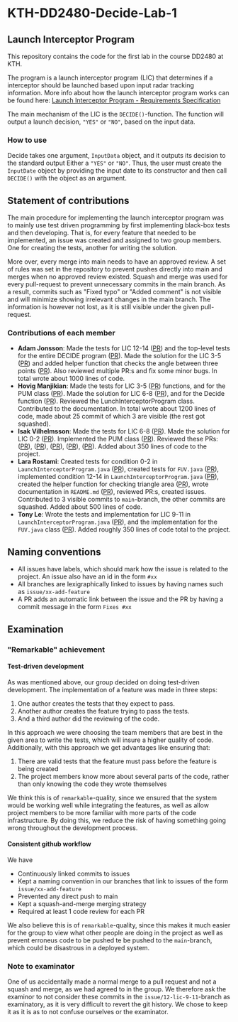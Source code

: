 # KTH-DD2480-Decide-Lab-1
## Launch Interceptor Program
This repository contains the code for the first lab in the course DD2480 at KTH. 

The program is a launch interceptor program (LIC) that determines if a interceptor should be launched based upon input radar tracking information. More info about how the launch interceptor program works can be found here: [Launch Interceptor Program - Requirements Specification](./Launch%20Interceptor%20Program%20-%20Requirements%20Specification.pdf)

The main mechanism of the LIC is the `DECIDE()`-function. The function will output a launch decision, `"YES"` or `"NO"`, based on the input data.

### How to use
Decide takes one argument, `InputData` object, and it outputs its decision to the standard output Either a `"YES"` or `"NO"`.
Thus, the user must create the `InputDate` object by providing the input date to its constructor and then call `DECIDE()` with the object as an argument.

## Statement of contributions
The main procedure for implementing the launch interceptor program was to mainly use test driven programming by first implementing black-box tests and then developing. That is, for every feature that needed to be implemented, an issue was created and assigned to two group members. One for creating the tests, another for writing the solution.

More over, every merge into main needs to have an approved review. A set of rules was set in the repository to prevent pushes directly into main and merges when no approved review existed. Squash and merge was used for every pull-request to prevent unnecessary commits in the main branch. As a result, commits such as "Fixed typo" or "Added comment" is not visible and will minimize showing irrelevant changes in the main branch. The information is however not lost, as it is still visible under the given pull-request.
### Contributions of each member
* **Adam Jonsson**: Made the tests for LIC 12-14 ([PR][PR-LIC-12-14]) and the top-level tests for the entire DECIDE program ([PR][PR-DECIDE]). Made the solution for the LIC 3-5 ([PR][PR-LIC-3-5]) and added helper function that checks the angle between three points ([PR][PR-Helper-Angle]). Also reviewed multiple PR:s and fix some minor bugs. In total wrote about 1000 lines of code.
* **Hovig Manjikian**: Made the tests for LIC 3-5 ([PR][PR-LIC-3-5]) functions, and for the PUM class ([PR][PR-PUM-class]). Made the solution for LIC 6-8 ([PR][PR-LIC-6-8]), and for the Decide function ([PR][PR-DECIDE]). Reviewed the LunchInterceptorProgram class. Contributed to the documentation. In total wrote about 1200 lines of code, made about 25 commit of which 3 are visible (the rest got squashed). 
* **Isak Vilhelmsson**: Made the tests for LIC 6-8 ([PR][PR-LIC-6-8]). Made the solution for LIC 0-2 ([PR][PR-LIC-0-2]). Implemented the PUM class ([PR][PR-PUM-class]). Reviewed these PRs: ([PR][PR-LIC-12-14]), ([PR][PR-Helper-Angle]), ([PR][PR-LIC-3-5]), ([PR][PR-Helper-Circle]), ([PR][PR-DECIDE]). Added about 350 lines of code to the project.
* **Lara Rostami**: Created tests for condition 0-2 in `LaunchInterceptorProgram.java` ([PR][PR-LIC-0-2]), created tests for `FUV.java` ([PR][PR-FUV-class]), implemented condition 12-14 in `LaunchInterceptorProgram.java` ([PR][PR-LIC-12-14]), created the helper function for checking triangle area ([PR][PR-Helper-Triangle]), wrote documentation in `README.md` ([PR][PR-Documentation]), reviewed PR:s, created issues. Contributed to 3 visible commits to `main`-branch, the other commits are squashed. Added about 500 lines of code.
* **Tony Le**: Wrote the tests and implementation for LIC 9-11 in `LaunchInterceptorProgram.java` ([PR][PR-LIC-9-11]), and the implementation for the `FUV.java` class ([PR][PR-FUV-class]). Added roughly 350 lines of code total to the project.

## Naming conventions
* All issues have labels, which should mark how the issue is related to the project. An issue also have an id in the form `#xx`
* All branches are lexigraphically linked to issues by having names such as `issue/xx-add-feature`
* A PR adds an automatic link between the issue and the PR by having a commit message in the form `Fixes #xx`

## Examination

### "Remarkable" achievement

#### Test-driven development
As was mentioned above, our group decided on doing test-driven development. The implementation of a feature was made in three steps:

1. One author creates the tests that they expect to pass.
2. Another author creates the feature trying to pass the tests.
3. And a third author did the reviewing of the code.

In this approach we were choosing the team members that are best in the given area to write the tests, which will insure a higher quality of code.
Additionally, with this approach we get advantages like ensuring that:

1. There are valid tests that the feature must pass before the feature is being created
2. The project members know more about several parts of the code, rather than only knowing the code they wrote themselves

We think this is of `remarkable`-quality, since we ensured that the system would be working well while integrating the features, as well as allow project members to be more familiar with more parts of the code infrastructure. By doing this, we reduce the risk of having something going wrong throughout the development process. 

#### Consistent github workflow
We have
* Continuously linked commits to issues
* Kept a naming convention in our branches that link to issues of the form `issue/xx-add-feature`
* Prevented any direct push to main
* Kept a squash-and-merge merging strategy
* Required at least 1 code review for each PR

We also believe this is of `remarkable`-quality, since this makes it much easier for the group to view what other people are doing in the project as well as prevent erroneus code to be pushed te be pushed to the `main`-branch, which could be disastrous in a deployed system.

### Note to examinator
One of us accidentally made a normal merge to a pull request and not a squash and merge, as we had agreed to in the group. We therefore ask the examinor to not consider these commits in the `issue/12-lic-9-11`-branch as examinatory, as it is very difficult to revert the git history. We chose to keep it as it is as to not confuse ourselves or the examinator.

[PR-LIC-12-14]: https://github.com/AdamJonsson/KTH-DD2480-Decide-Lab-1/pull/14
[PR-LIC-9-11]: https://github.com/AdamJonsson/KTH-DD2480-Decide-Lab-1/pull/26
[PR-LIC-6-8]: https://github.com/AdamJonsson/KTH-DD2480-Decide-Lab-1/pull/23
[PR-LIC-3-5]: https://github.com/AdamJonsson/KTH-DD2480-Decide-Lab-1/pull/22
[PR-LIC-0-2]: https://github.com/AdamJonsson/KTH-DD2480-Decide-Lab-1/pull/15
[PR-DECIDE]: https://github.com/AdamJonsson/KTH-DD2480-Decide-Lab-1/pull/33
[PR-Helper-Angle]: https://github.com/AdamJonsson/KTH-DD2480-Decide-Lab-1/pull/20
[PR-Helper-Circle]: https://github.com/AdamJonsson/KTH-DD2480-Decide-Lab-1/pull/24
[PR-Helper-Triangle]: https://github.com/AdamJonsson/KTH-DD2480-Decide-Lab-1/pull/21
[PR-FUV-class]: https://github.com/AdamJonsson/KTH-DD2480-Decide-Lab-1/pull/38
[PR-PUM-class]: https://github.com/AdamJonsson/KTH-DD2480-Decide-Lab-1/pull/32
[PR-Documentation]: https://github.com/AdamJonsson/KTH-DD2480-Decide-Lab-1/pull/35
